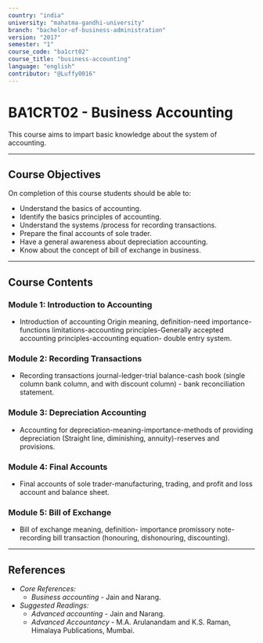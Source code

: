 ```yaml
---
country: "india"
university: "mahatma-gandhi-university"
branch: "bachelor-of-business-administration"
version: "2017"
semester: "1"
course_code: "ba1crt02"
course_title: "business-accounting"
language: "english"
contributor: "@Luffy0016"
---
```

# BA1CRT02 - Business Accounting

This course aims to impart basic knowledge about the system of accounting.

---
## Course Objectives

On completion of this course students should be able to:
* Understand the basics of accounting.
* Identify the basics principles of accounting.
* Understand the systems /process for recording transactions.
* Prepare the final accounts of sole trader.
* Have a general awareness about depreciation accounting.
* Know about the concept of bill of exchange in business.

---
## Course Contents

### Module 1: Introduction to Accounting
* Introduction of accounting Origin meaning, definition-need importance-functions limitations-accounting principles-Generally accepted accounting principles-accounting equation- double entry system.

### Module 2: Recording Transactions
* Recording transactions journal-ledger-trial balance-cash book (single column bank column, and with discount column) - bank reconciliation statement.

### Module 3: Depreciation Accounting
* Accounting for depreciation-meaning-importance-methods of providing depreciation (Straight line, diminishing, annuity)-reserves and provisions.

### Module 4: Final Accounts
* Final accounts of sole trader-manufacturing, trading, and profit and loss account and balance sheet.

### Module 5: Bill of Exchange
* Bill of exchange meaning, definition- importance promissory note-recording bill transaction (honouring, dishonouring, discounting).

---
## References
* *Core References:*
    * *Business accounting* - Jain and Narang.
* *Suggested Readings:*
    * *Advanced accounting* - Jain and Narang.
    * *Advanced Accountancy* - M.A. Arulanandam and K.S. Raman, Himalaya Publications, Mumbai.